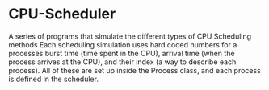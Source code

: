 # CPU-Scheduler
A series of programs that simulate the different types of CPU Scheduling methods
Each scheduling simulation uses hard coded numbers for a processes burst time (time spent in the CPU), arrival time (when the process arrives at the CPU), and their index (a way to describe each process). All of these are set up inside the Process class, and each process is defined in the scheduler.
